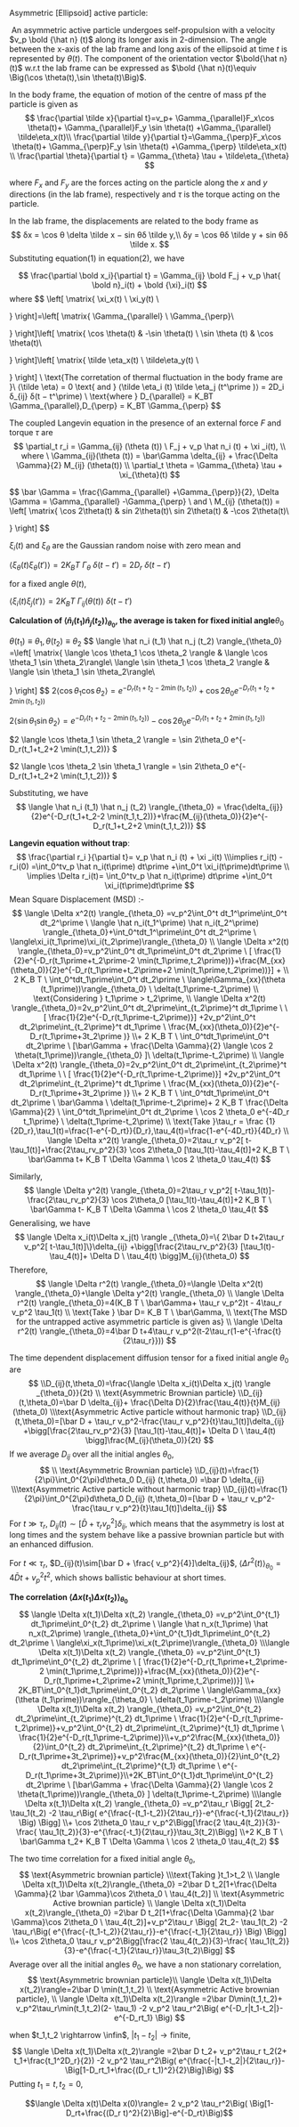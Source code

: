 Asymmetric  [Ellipsoid]  active particle:

​     An asymmetric active particle undergoes self-propulsion with a velocity $v_p \bold {\hat n} (t)$ along its longer axis in 2-dimension. The angle between the x-axis of the lab frame and long axis of the ellipsoid at time $t$ is represented by $\theta(t)$. The component of the orientation vector $\bold{\hat n}(t)$ w.r.t the lab frame can be expressed as $\bold {\hat n}(t)\equiv \Big(\cos \theta(t),\sin \theta(t)\Big)$.

In the body frame, the equation of motion of the centre of mass pf the particle is given as
$$
\frac{\partial \tilde x}{\partial t}=v_p+ \Gamma_{\parallel}F_x\cos \theta(t)+ \Gamma_{\parallel}F_y \sin \theta(t) +\Gamma_{\parallel} \tilde\eta_x(t)\\
\frac{\partial \tilde y}{\partial t}=\Gamma_{\perp}F_x\cos \theta(t)+ \Gamma_{\perp}F_y \sin \theta(t) +\Gamma_{\perp} \tilde\eta_x(t)
\\ \frac{\partial \theta}{\partial t}  = \Gamma_{\theta} \tau + \tilde\eta_{\theta}
$$

where $F_x$ and $F_y$ are the forces acting on the particle along the $x$ and $y$ directions (in the lab frame), respectively and $τ$ is the torque acting on the particle.

In the lab frame, the displacements are related to the body frame as
$$
δx = \cos θ \delta \tilde x − sin θδ \tilde y,\\
δy = \cos θδ \tilde y + sin θδ \tilde x.
$$
Substituting equation(1) in equation(2), we have

$$
\frac{\partial \bold x_i}{\partial t} = \Gamma_{ij} \bold F_j + v_p \hat{ \bold n}_i(t) + \bold {\xi}_i(t)
$$
where 
$$
\left[
\matrix{
  \xi_x(t) \\
  \xi_y(t) \\
  
}
\right]=\left[
\matrix{
  \Gamma_{\parallel} \\
  \Gamma_{\perp}\\
  
}
\right]\left[
\matrix{
  \cos \theta(t) & -\sin \theta(t) \\
  \sin \theta (t) & \cos \theta(t)\\
  
}
\right]\left[
\matrix{
  \tilde \eta_x(t) \\
  \tilde\eta_y(t) \\
  
}
\right]
\\ \text{The corretation of thermal fluctuation in the body frame are }\\
⟨\tilde \eta⟩ = 0 \text{  and  } ⟨\tilde \eta_i (t) \tilde \eta_j (t^\prime )⟩ = 2D_i δ_{ij} δ(t − t^\prime)
\\ \text{where  } D_{\parallel} = K_BT \Gamma_{\parallel},D_{\perp} = K_BT \Gamma_{\perp}
$$


 The coupled Langevin equation in the presence of an external force $F$ and torque $\tau$  are 
$$
\partial_t r_i = \Gamma_{ij} (\theta (t)) \  F_j + v_p \hat n_i (t) + \xi _i(t),
\\ where \ \Gamma_{ij}(\theta (t)) = \bar\Gamma \delta_{ij} + \frac{\Delta \Gamma}{2} M_{ij} (\theta(t))
\\ \partial_t \theta = \Gamma_{\theta} \tau + \xi_{\theta}(t)
$$

$$
\bar \Gamma = \frac{\Gamma_{\parallel} +\Gamma_{\perp}}{2}, \Delta \Gamma = \Gamma_{\parallel} -\Gamma_{\perp} \  and \ M_{ij} (\theta(t)) = \left[
\matrix{
  \cos 2\theta(t) & sin 2\theta(t)\\
  sin 2\theta(t) & -\cos 2\theta(t)\\
  
}
\right]
$$

   $\xi_i(t)$ and $\xi_{\theta}$ are the Gaussian random noise with zero mean and 

$\langle \xi_{\theta}(t) \xi_{\theta}(t\prime) \rangle = 2 K_B T \ \Gamma_{\theta} \ \delta(t-t\prime)= 2 D_r \ \delta(t-t\prime)$

for a fixed angle $\theta (t)$,   

$\langle \xi_i(t) \xi_j(t\prime) \rangle = 2 K_B T \ \Gamma_{ij}(\theta (t)) \ \delta(t-t\prime)$



**Calculation of $\langle \hat n_i (t_1) \hat n_j (t_2) \rangle _{\theta_0}$, the average is taken for fixed initial angle**$\theta_0$

$\theta(t_1)\equiv \theta_1,\theta(t_2)\equiv \theta_2$
$$
\langle \hat n_i (t_1) \hat n_j (t_2) \rangle_{\theta_0} =\left[
\matrix{
  \langle \cos \theta_1 \cos \theta_2 \rangle & \langle \cos \theta_1 \sin \theta_2\rangle\\
  \langle \sin \theta_1 \cos \theta_2 \rangle & \langle \sin \theta_1 \sin \theta_2\rangle\\
  
}
\right]
$$
$2 \langle \cos \theta_1 \cos \theta_2 \rangle = e^{-D_r(t_1+t_2-2 \min(t_1,t_2))} + \cos 2\theta_0 e^{-D_r(t_1+t_2+2 \min(t_1,t_2))}$

$2 \langle \sin \theta_1 \sin \theta_2 \rangle = e^{-D_r(t_1+t_2-2 \min(t_1,t_2))} - \cos 2\theta_0 e^{-D_r(t_1+t_2+2 \min(t_1,t_2))}$

$2 \langle \cos \theta_1 \sin \theta_2 \rangle = \sin 2\theta_0 e^{-D_r(t_1+t_2+2 \min(t_1,t_2))} $

$2 \langle \cos \theta_2 \sin \theta_1 \rangle = \sin 2\theta_0 e^{-D_r(t_1+t_2+2 \min(t_1,t_2))} $

Substituting, we have
$$
\langle \hat n_i (t_1) \hat n_j (t_2) \rangle_{\theta_0} = \frac{\delta_{ij}}{2}e^{-D_r(t_1+t_2-2 \min(t_1,t_2))}+\frac{M_{ij}(\theta_0)}{2}e^{-D_r(t_1+t_2+2 \min(t_1,t_2))}
$$





**Langevin equation without trap**:
$$
\frac{\partial r_i }{\partial t}=  v_p \hat n_i (t) + \xi _i(t)
 \\\implies r_i(t) -r_i(0) =\int_0^tv_p \hat n_i(t\prime) dt\prime +\int_0^t \xi_i(t\prime)dt\prime
\\ \implies \Delta r_i(t)= \int_0^tv_p \hat n_i(t\prime) dt\prime +\int_0^t \xi_i(t\prime)dt\prime
$$
Mean Square Displacement (MSD) :-
$$
\langle \Delta x^2(t) \rangle_{\theta_0} =v_p^2\int_0^t dt_1^\prime\int_0^t dt_2^\prime \  \langle \hat n_i(t_1^\prime) \hat n_i(t_2^\prime) \rangle_{\theta_0}+\int_0^tdt_1^\prime\int_0^t dt_2^\prime \  \langle\xi_i(t_1\prime)\xi_i(t_2\prime)\rangle_{\theta_0}
\\ \langle \Delta x^2(t) \rangle_{\theta_0}=v_p^2\int_0^t dt_1\prime\int_0^t dt_2\prime \ [ \frac{1}{2}e^{-D_r(t_1\prime+t_2\prime-2 \min(t_1\prime,t_2\prime))}+\frac{M_{xx}(\theta_0)}{2}e^{-D_r(t_1\prime+t_2\prime+2 \min(t_1\prime,t_2\prime))}] + 
\\ 2 K_B T \ \int_0^tdt_1\prime\int_0^t dt_2\prime \  \langle\Gamma_{xx}(\theta (t_1\prime))\rangle_{\theta_0} \ \delta(t_1\prime-t_2\prime)
\\ \text{Considering } t_1\prime > t_2\prime,
\\ \langle \Delta x^2(t) \rangle_{\theta_0}=2v_p^2\int_0^t dt_2\prime\int_{t_2\prime}^t dt_1\prime \ \ [ \frac{1}{2}e^{-D_r(t_1\prime-t_2\prime)}] +2v_p^2\int_0^t dt_2\prime\int_{t_2\prime}^t dt_1\prime \ \frac{M_{xx}(\theta_0)}{2}e^{-D_r(t_1\prime+3t_2\prime )}
\\+ 2 K_B T \ \int_0^tdt_1\prime\int_0^t dt_2\prime \ [\bar\Gamma  + \frac{\Delta \Gamma}{2} \langle \cos 2 \theta(t_1\prime))\rangle_{\theta_0} ]\ \delta(t_1\prime-t_2\prime)
\\ \langle \Delta x^2(t) \rangle_{\theta_0}=2v_p^2\int_0^t dt_2\prime\int_{t_2\prime}^t dt_1\prime \ \ [ \frac{1}{2}e^{-D_r(t_1\prime-t_2\prime)}] +2v_p^2\int_0^t dt_2\prime\int_{t_2\prime}^t dt_1\prime \ \frac{M_{xx}(\theta_0)}{2}e^{-D_r(t_1\prime+3t_2\prime )}
\\+ 2 K_B T \ \int_0^tdt_1\prime\int_0^t dt_2\prime \ \bar\Gamma \ \delta(t_1\prime-t_2\prime)+ 2 K_B T \frac{\Delta \Gamma}{2}  \ \int_0^tdt_1\prime\int_0^t dt_2\prime \ \cos 2 \theta_0 e^{-4D_r t_1\prime}  \ \delta(t_1\prime-t_2\prime)
\\ \text{Take }\tau_r = \frac {1}{2D_r},\tau_1(t)=\frac{1-e^{-D_rt}}{D_r},\tau_4(t)=\frac{1-e^{-4D_rt}}{4D_r}
\\ \langle \Delta x^2(t) \rangle_{\theta_0}=2\tau_r v_p^2[ t-\tau_1(t)]+\frac{2\tau_rv_p^2}{3} \cos 2\theta_0 [\tau_1(t)-\tau_4(t)]+2 K_B T \ \bar\Gamma t+ K_B T \Delta \Gamma  \ \cos 2 \theta_0 \tau_4(t)
$$

Similarly,
$$
\langle \Delta y^2(t) \rangle_{\theta_0}=2\tau_r v_p^2[ t-\tau_1(t)]-\frac{2\tau_rv_p^2}{3} \cos 2\theta_0 [\tau_1(t)-\tau_4(t)]+2 K_B T \ \bar\Gamma t- K_B T \Delta \Gamma  \ \cos 2 \theta_0 \tau_4(t
$$
Generalising, we have
$$
\langle \Delta x_i(t)\Delta x_j(t) \rangle _{\theta_0}=\{ 2\bar D t+2\tau_r v_p^2[ t-\tau_1(t)]\}\delta_{ij} +\bigg[\frac{2\tau_rv_p^2}{3}  [\tau_1(t)-\tau_4(t)]+ \Delta D \  \tau_4(t) \bigg]M_{ij}(\theta_0)
$$
Therefore,
$$
\langle \Delta r^2(t) \rangle_{\theta_0}=\langle \Delta x^2(t) \rangle_{\theta_0}+\langle \Delta y^2(t) \rangle_{\theta_0}
\\ \langle \Delta r^2(t) \rangle_{\theta_0}=4(K_B T \ \bar\Gamma+ \tau_r v_p^2)t - 4\tau_r v_p^2 \tau_1(t)
\\ \text{Take } \bar D=  K_B T \ \bar\Gamma,
\\ \text{The MSD for the untrapped active asymmetric particle is given as}
\\ \langle \Delta r^2(t) \rangle_{\theta_0}=4\bar D t+4\tau_r v_p^2(t-2\tau_r(1-e^{-\frac{t}{2\tau_r}}))
$$



The time dependent displacement diffusion tensor for a fixed initial angle $\theta_0$ are
$$
\\D_{ij}(t,\theta_0)=\frac{\langle \Delta x_i(t)\Delta x_j(t) \rangle _{\theta_0}}{2t}
\\ \text{Asymmetric Brownian particle}
\\D_{ij}(t,\theta_0)=\bar D \delta_{ij}+ \frac{\Delta D}{2}\frac{\tau_4(t)}{t}M_{ij}(\theta_0)
\\\text{Asymmetric Active particle without harmonic trap}
\\D_{ij}(t,\theta_0)=[\bar D + \tau_r v_p^2-\frac{\tau_r v_p^2}{t}\tau_1(t)]\delta_{ij} +\bigg[\frac{2\tau_rv_p^2}{3}  [\tau_1(t)-\tau_4(t)]+ \Delta D \  \tau_4(t) \bigg]\frac{M_{ij}(\theta_0)}{2t}
$$
If we average $D_{ij}$ over all the initial angles $\theta_0$,
$$
\\ \text{Asymmetric Brownian particle}
\\D_{ij}(t)=\frac{1}{2\pi}\int_0^{2\pi}d\theta_0 D_{ij} (t,\theta_0) =\bar D \delta_{ij}
\\\text{Asymmetric Active particle without harmonic trap}
\\D_{ij}(t)=\frac{1}{2\pi}\int_0^{2\pi}d\theta_0 D_{ij} (t,\theta_0)=[\bar D + \tau_r v_p^2-\frac{\tau_r v_p^2}{t}\tau_1(t)]\delta_{ij}
$$
 For $t \gg \tau_r$, $D_{ij}(t)\sim[\bar D + \tau_r v_p^2]\delta_{ij}$, which means that the asymmetry is lost at long times and the system behave like a passive brownian particle but with an enhanced diffusion.

For $t \ll\tau_r$, $D_{ij}(t)\sim[\bar D + \frac{ v_p^2}{4}]\delta_{ij}$, $\langle \Delta r^2(t) \rangle_{\theta_0}=4\bar D t+v_p^2t^2$, which shows ballistic behaviour at short times.



 

**The correlation $\langle \Delta x(t_1)\Delta x(t_2) \rangle_{\theta_0}$**
$$
\langle \Delta x(t_1)\Delta x(t_2) \rangle_{\theta_0} =v_p^2\int_0^{t_1} dt_1\prime\int_0^{t_2} dt_2\prime \  \langle \hat n_x(t_1\prime) \hat n_x(t_2\prime) \rangle_{\theta_0}+\int_0^{t_1}dt_1\prime\int_0^{t_2} dt_2\prime \  \langle\xi_x(t_1\prime)\xi_x(t_2\prime)\rangle_{\theta_0}
\\\langle \Delta x(t_1)\Delta x(t_2) \rangle_{\theta_0} =v_p^2\int_0^{t_1} dt_1\prime\int_0^{t_2} dt_2\prime \ [ \frac{1}{2}e^{-D_r(t_1\prime+t_2\prime-2 \min(t_1\prime,t_2\prime))}+\frac{M_{xx}(\theta_0)}{2}e^{-D_r(t_1\prime+t_2\prime+2 \min(t_1\prime,t_2\prime))}] \\+ 2K_BT\int_0^{t_1}dt_1\prime\int_0^{t_2} dt_2\prime \  \langle\Gamma_{xx}(\theta (t_1\prime))\rangle_{\theta_0} \ \delta(t_1\prime-t_2\prime)
\\\langle \Delta x(t_1)\Delta x(t_2) \rangle_{\theta_0} =v_p^2\int_0^{t_2} dt_2\prime\int_{t_2\prime}^{t_2} dt_1\prime \  \frac{1}{2}e^{-D_r(t_1\prime-t_2\prime)}+v_p^2\int_0^{t_2} dt_2\prime\int_{t_2\prime}^{t_1} dt_1\prime \  \frac{1}{2}e^{-D_r(t_1\prime-t_2\prime)}\\+v_p^2\frac{M_{xx}(\theta_0)}{2}\int_0^{t_2} dt_2\prime\int_{t_2\prime}^{t_2} dt_1\prime \ e^{-D_r(t_1\prime+3t_2\prime)}+v_p^2\frac{M_{xx}(\theta_0)}{2}\int_0^{t_2} dt_2\prime\int_{t_2\prime}^{t_1} dt_1\prime \ e^{-D_r(t_1\prime+3t_2\prime)}\\+2K_BT\int_0^{t_1}dt_1\prime\int_0^{t_2} dt_2\prime \ [\bar\Gamma  + \frac{\Delta \Gamma}{2} \langle \cos 2 \theta(t_1\prime))\rangle_{\theta_0} ]  \delta(t_1\prime-t_2\prime)
\\\langle \Delta x(t_1)\Delta x(t_2) \rangle_{\theta_0} =v_p^2\tau_r \Bigg[ 2t_2- \tau_1(t_2) -2 \tau_r\Big( e^{\frac{-(t_1-t_2)}{2\tau_r}}-e^{\frac{-t_1}{2\tau_r}} \Big) \Bigg] \\+ \cos 2\theta_0 \tau_r v_p^2\Bigg[\frac{2 \tau_4(t_2)}{3}-\frac{ \tau_1(t_2)}{3}-e^{\frac{-t_1}{2\tau_r}}\tau_3(t_2)\Bigg]
\\+2 K_B T \ \bar\Gamma t_2+ K_B T \Delta \Gamma  \ \cos 2 \theta_0 \tau_4(t_2)
$$

The two time correlation for a fixed initial angle $\theta_0$,
$$
\text{Asymmetric brownian particle}
\\\text{Taking }t_1>t_2
\\ \langle \Delta x(t_1)\Delta x(t_2)\rangle_{\theta_0} =2\bar D t_2[1+\frac{\Delta \Gamma}{2 \bar \Gamma}\cos 2\theta_0 \ \tau_4(t_2)]
\\ \text{Asymmetric Active brownian particle}
\\ \langle \Delta x(t_1)\Delta x(t_2)\rangle_{\theta_0} =2\bar D t_2[1+\frac{\Delta \Gamma}{2 \bar \Gamma}\cos 2\theta_0 \ \tau_4(t_2)]+v_p^2\tau_r \Bigg[ 2t_2- \tau_1(t_2) -2 \tau_r\Big( e^{\frac{-(t_1-t_2)}{2\tau_r}}-e^{\frac{-t_1}{2\tau_r}} \Big) \Bigg] \\+ \cos 2\theta_0 \tau_r v_p^2\Bigg[\frac{2 \tau_4(t_2)}{3}-\frac{ \tau_1(t_2)}{3}-e^{\frac{-t_1}{2\tau_r}}\tau_3(t_2)\Bigg]
$$
Average over all the initial angles $\theta_0$, we have a non stationary correlation, 
$$
\text{Asymmetric brownian particle}\\ \langle \Delta x(t_1)\Delta x(t_2)\rangle=2\bar D \min(t_1,t_2)
\\ \text{Asymmetric Active brownian particle},
\\ \langle \Delta x(t_1)\Delta x(t_2)\rangle =2\bar D\min(t_1,t_2)+ v_p^2\tau_r\min(t_1,t_2)(2- \tau_1) -2 v_p^2 \tau_r^2\Big( e^{-D_r|t_1-t_2|}-e^{-D_rt_1} \Big)
$$

when $t_1,t_2 \rightarrow \infin$, $|t_1-t_2| \rightarrow \text{finite}$,  
$$
\langle \Delta x(t_1)\Delta x(t_2)\rangle =2\bar D t_2+ v_p^2\tau_r t_2(2+ t_1+\frac{t_1^2D_r}{2}) -2 v_p^2 \tau_r^2\Big( e^{\frac{-|t_1-t_2|}{2\tau_r}}- \Big[1-D_rt_1+\frac{(D_r t_1)^2}{2}\Big]\Big)
$$
Putting $t_1 =t, t_2 =0$,

$$\langle \Delta x(t)\Delta x(0)\rangle= 2 v_p^2 \tau_r^2\Big(  \Big[1-D_rt+\frac{(D_r t)^2}{2}\Big]-e^{-D_rt}\Big)$$ 

